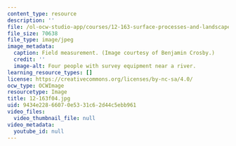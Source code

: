 ```yaml
---
content_type: resource
description: ''
file: /ol-ocw-studio-app/courses/12-163-surface-processes-and-landscape-evolution-fall-2004/9434e22866070e5331c62d44c5ebb961_12-163f04.jpg
file_size: 70638
file_type: image/jpeg
image_metadata:
  caption: Field measurement. (Image courtesy of Benjamin Crosby.)
  credit: ''
  image-alt: Four people with survey equipment near a river.
learning_resource_types: []
license: https://creativecommons.org/licenses/by-nc-sa/4.0/
ocw_type: OCWImage
resourcetype: Image
title: 12-163f04.jpg
uid: 9434e228-6607-0e53-31c6-2d44c5ebb961
video_files:
  video_thumbnail_file: null
video_metadata:
  youtube_id: null
---
```

